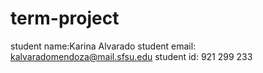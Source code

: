 # term-project
student name:Karina Alvarado
student email: kalvaradomendoza@mail.sfsu.edu
student id: 921 299 233
